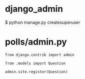 ---
---

# django_admin

$ python manage.py createsuperuser


# polls/admin.py

```
from django.contrib import admin

from .models import Question

admin.site.register(Question)
```